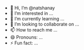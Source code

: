 - 👋 Hi, I’m @natshanay
- 👀 I’m interested in ...
- 🌱 I’m currently learning ...
- 💞️ I’m looking to collaborate on ...
- 📫 How to reach me ...
- 😄 Pronouns: ...
- ⚡ Fun fact: ...

<!---
natshanay/natshanay is a ✨ special ✨ repository because its `README.md` (this file) appears on your GitHub profile.
You can click the Preview link to take a look at your changes.
--->
